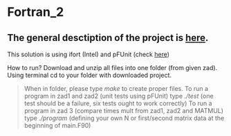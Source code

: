 # Fortran_2

The general desctiption of the project is [here](http://home.agh.edu.pl/~macwozni/fort/projekt2.pdf). 
--------------

This solution is using ifort (Intel) and pFUnit (check [here](http://pfunit.sourceforge.net/))

How to run?
Download and unzip all files into one folder (from given zad). Using terminal cd to your folder with downloaded project.

>When in folder, please type *make* to create proper files.
>To run a program in zad1 and zad2 (unit tests using pFUnit) type *./test* (one test should be a failure, six tests ought to work correctly)
>To run a program in zad 3 (compare times mult from zad1, zad2 and MATMUL) type *./program* (defining your own N or first/second matrix data at the beginning of main.F90) 




